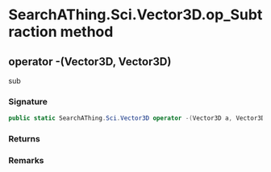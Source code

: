 # SearchAThing.Sci.Vector3D.op_Subtraction method
## operator -(Vector3D, Vector3D)
sub

### Signature
```csharp
public static SearchAThing.Sci.Vector3D operator -(Vector3D a, Vector3D b)
```
### Returns

### Remarks

